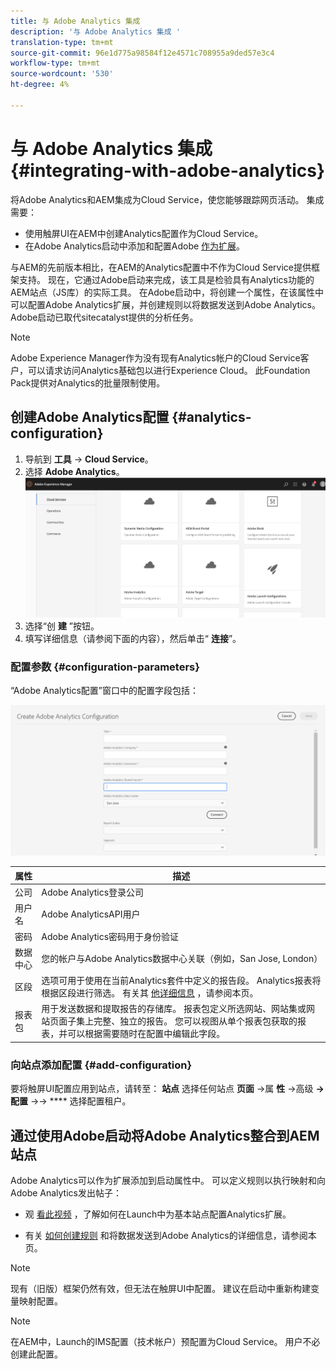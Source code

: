 ```yaml
---
title: 与 Adobe Analytics 集成
description: '与 Adobe Analytics 集成 '
translation-type: tm+mt
source-git-commit: 96e1d775a98584f12e4571c708955a9ded57e3c4
workflow-type: tm+mt
source-wordcount: '530'
ht-degree: 4%

---
```



# 与 Adobe Analytics 集成{#integrating-with-adobe-analytics}

将Adobe Analytics和AEM集成为Cloud Service，使您能够跟踪网页活动。 集成需要：

* 使用触屏UI在AEM中创建Analytics配置作为Cloud Service。
* 在Adobe Analytics启动中添加和配置Adobe [作为扩展](https://docs.adobe.com/content/help/en/launch/using/intro/get-started/quick-start.html)。

与AEM的先前版本相比，在AEM的Analytics配置中不作为Cloud Service提供框架支持。 现在，它通过Adobe启动来完成，该工具是检验具有Analytics功能的AEM站点（JS库）的实际工具。 在Adobe启动中，将创建一个属性，在该属性中可以配置Adobe Analytics扩展，并创建规则以将数据发送到Adobe Analytics。 Adobe启动已取代sitecatalyst提供的分析任务。

>[!NOTE]
>
>Adobe Experience Manager作为没有现有Analytics帐户的Cloud Service客户，可以请求访问Analytics基础包以进行Experience Cloud。 此Foundation Pack提供对Analytics的批量限制使用。

## 创建Adobe Analytics配置 {#analytics-configuration}

1. 导航到 **工具** → **Cloud Service**。
2. 选择 **Adobe Analytics**。
   ![Adobe Analytics](assets/analytics_screen2.png "窗口AdobeAnalytics窗口")
3. 选择“创 **建** ”按钮。
4. 填写详细信息（请参阅下面的内容），然后单击“ **连接**”。

### 配置参数 {#configuration-parameters}

“Adobe Analytics配置”窗口中的配置字段包括：

![配置参](assets/properties_field1.png "数配置参数")

| 属性 | 描述 |
|---|---|
| 公司 | Adobe Analytics登录公司 |
| 用户名 | Adobe AnalyticsAPI用户 |
| 密码 | Adobe Analytics密码用于身份验证 |
| 数据中心 | 您的帐户与Adobe Analytics数据中心关联（例如，San Jose, London） |
| 区段 | 选项可用于使用在当前Analytics套件中定义的报告段。 Analytics报表将根据区段进行筛选。 有关其 [他详细信息](https://docs.adobe.com/content/help/en/analytics/components/segmentation/seg-overview.html) ，请参阅本页。 |
| 报表包 | 用于发送数据和提取报告的存储库。 报表包定义所选网站、网站集或网站页面子集上完整、独立的报告。 您可以视图从单个报表包获取的报表，并可以根据需要随时在配置中编辑此字段。 |

### 向站点添加配置 {#add-configuration}

要将触屏UI配置应用到站点，请转至： **站点** 选择任何站点 **页面** →属 **性** →高级 **→配置** →→ **** 选择配置租户。

## 通过使用Adobe启动将Adobe Analytics整合到AEM站点

Adobe Analytics可以作为扩展添加到启动属性中。 可以定义规则以执行映射和向Adobe Analytics发出帖子：

* 观 [看此视频](https://docs.adobe.com/content/help/en/analytics-learn/tutorials/implementation/via-adobe-launch/basic-configuration-of-the-analytics-launch-extension.html) ，了解如何在Launch中为基本站点配置Analytics扩展。

* 有关 [如何创建规则](https://docs.adobe.com/content/help/en/core-services-learn/implementing-in-websites-with-launch/implement-solutions/analytics.html) 和将数据发送到Adobe Analytics的详细信息，请参阅本页。

>[!NOTE]
>
>现有（旧版）框架仍然有效，但无法在触屏UI中配置。 建议在启动中重新构建变量映射配置。

>[!NOTE]
>
>在AEM中，Launch的IMS配置（技术帐户）预配置为Cloud Service。 用户不必创建此配置。
